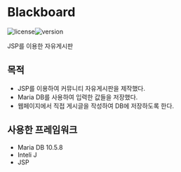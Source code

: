 # Blackboard

![license](https://img.shields.io/badge/license-MIT-blue)![version](https://img.shields.io/badge/version-1.0-blue)



JSP를 이용한 자유게시판



## 목적

* JSP를 이용하여 커뮤니티 자유게시판을 제작했다.
* Maria DB를 사용하여 입력한 값들을 저장했다.
* 웹페이지에서 직접 게시글을 작성하여 DB에 저장하도록 한다.



## 사용한 프레임워크

* Maria DB 10.5.8
* Inteli J
* JSP